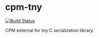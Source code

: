 cpm-tny
=======

[![Build
Status](https://travis-ci.org/iauns/cpm-tny.png)](https://travis-ci.org/iauns/cpm-tny)

CPM external for tny C serialization library.

